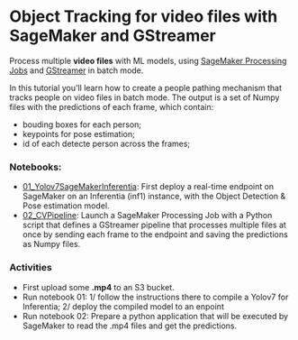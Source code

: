 # Object Tracking for video files with SageMaker and GStreamer

Process multiple **video files** with ML models, using [SageMaker Processing Jobs](https://docs.aws.amazon.com/sagemaker/latest/dg/processing-job.html) and [GStreamer](https://gstreamer.freedesktop.org/) in batch mode. 

In this tutorial you'll learn how to create a people pathing mechanism that tracks people on video files in batch mode. The output is a set of Numpy files with the predictions of each frame, which contain:  
 - bouding boxes for each person;
 - keypoints for pose estimation;
 - id of each detecte person across the frames;


### Notebooks:
 - [01_Yolov7SageMakerInferentia](01_Yolov7SageMakerInferentia.ipynb): First deploy a real-time endpoint on SageMaker on an Inferentia (inf1) instance, with the Object Detection & Pose estimation model.
 - [02_CVPipeline](02_CVPipeline.ipynb): Launch a SageMaker Processing Job with a Python script that defines a GStreamer pipeline that processes multiple files at once by sending each frame to the endpoint and saving the predictions as Numpy files.


### Activities
  - First upload some **.mp4** to an S3 bucket.
  - Run notebook 01: 1/ follow the instructions there to compile a Yolov7 for Inferentia; 2/ deploy the compiled model to an enpoint
  - Run notebook 02: Prepare a python application that will be executed by SageMaker to read the .mp4 files and get the predictions.
